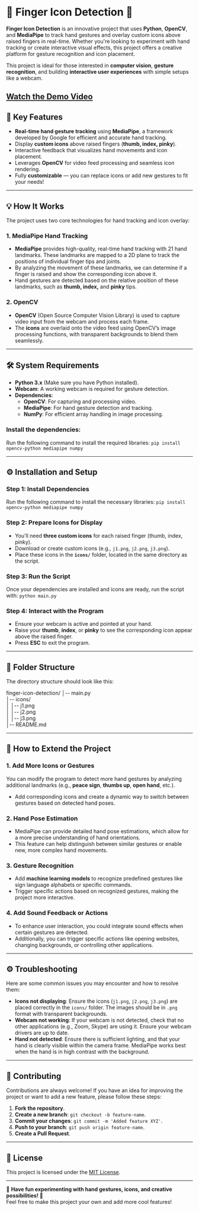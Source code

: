 # 🤖 Finger Icon Detection 🤟

**Finger Icon Detection** is an innovative project that uses **Python**, **OpenCV**, and **MediaPipe** to track hand gestures and overlay custom icons above raised fingers in real-time. Whether you're looking to experiment with hand tracking or create interactive visual effects, this project offers a creative platform for gesture recognition and icon placement.

This project is ideal for those interested in **computer vision**, **gesture recognition**, and building **interactive user experiences** with simple setups like a webcam.

[Watch the Demo Video](FingerIcon.mp4)
---

## 🎨 Key Features

- **Real-time hand gesture tracking** using **MediaPipe**, a framework developed by Google for efficient and accurate hand tracking.
- Display **custom icons** above raised fingers (**thumb, index, pinky**).
- Interactive feedback that visualizes hand movements and icon placement.
- Leverages **OpenCV** for video feed processing and seamless icon rendering.
- Fully **customizable** — you can replace icons or add new gestures to fit your needs!

---

## 💡 How It Works

The project uses two core technologies for hand tracking and icon overlay:

### 1. **MediaPipe Hand Tracking**
- **MediaPipe** provides high-quality, real-time hand tracking with 21 hand landmarks. These landmarks are mapped to a 2D plane to track the positions of individual finger tips and joints.
- By analyzing the movement of these landmarks, we can determine if a finger is raised and show the corresponding icon above it.
- Hand gestures are detected based on the relative position of these landmarks, such as **thumb, index,** and **pinky** tips.

### 2. **OpenCV**
- **OpenCV** (Open Source Computer Vision Library) is used to capture video input from the webcam and process each frame.
- The **icons** are overlaid onto the video feed using OpenCV’s image processing functions, with transparent backgrounds to blend them seamlessly.

---

## 🛠️ System Requirements

- **Python 3.x** (Make sure you have Python installed).
- **Webcam**: A working webcam is required for gesture detection.
- **Dependencies**:
  - **OpenCV**: For capturing and processing video.
  - **MediaPipe**: For hand gesture detection and tracking.
  - **NumPy**: For efficient array handling in image processing.

### Install the dependencies:
Run the following command to install the required libraries:
``pip install opencv-python mediapipe numpy``


---

## ⚙️ Installation and Setup

### Step 1: Install Dependencies

Run the following command to install the necessary libraries:
``pip install opencv-python mediapipe numpy``


### Step 2: Prepare Icons for Display

- You’ll need **three custom icons** for each raised finger (thumb, index, pinky).
- Download or create custom icons (e.g., `j1.png`, `j2.png`, `j3.png`).
- Place these icons in the **`icons/`** folder, located in the same directory as the script.

### Step 3: Run the Script

Once your dependencies are installed and icons are ready, run the script with:
``python main.py``

### Step 4: Interact with the Program

- Ensure your webcam is active and pointed at your hand.
- Raise your **thumb**, **index**, or **pinky** to see the corresponding icon appear above the raised finger.
- Press **ESC** to exit the program.

---

## 📂 Folder Structure
The directory structure should look like this:

finger-icon-detection/
│-- main.py       
│-- icons/        
│   │-- j1.png     
│   │-- j2.png     
│   │-- j3.png    
│-- README.md      

---

## 🎯 How to Extend the Project

### 1. Add More Icons or Gestures
You can modify the program to detect more hand gestures by analyzing additional landmarks (e.g., **peace sign**, **thumbs up**, **open hand**, etc.).
- Add corresponding icons and create a dynamic way to switch between gestures based on detected hand poses.

### 2. Hand Pose Estimation
- MediaPipe can provide detailed hand pose estimations, which allow for a more precise understanding of hand orientations.
- This feature can help distinguish between similar gestures or enable new, more complex hand movements.

### 3. Gesture Recognition
- Add **machine learning models** to recognize predefined gestures like sign language alphabets or specific commands.
- Trigger specific actions based on recognized gestures, making the project more interactive.

### 4. Add Sound Feedback or Actions
- To enhance user interaction, you could integrate sound effects when certain gestures are detected.
- Additionally, you can trigger specific actions like opening websites, changing backgrounds, or controlling other applications.

---

## ⚙️ Troubleshooting

Here are some common issues you may encounter and how to resolve them:

- **Icons not displaying**: Ensure the icons (`j1.png`, `j2.png`, `j3.png`) are placed correctly in the `icons/` folder. The images should be in `.png` format with transparent backgrounds.
- **Webcam not working**: If your webcam is not detected, check that no other applications (e.g., Zoom, Skype) are using it. Ensure your webcam drivers are up to date.
- **Hand not detected**: Ensure there is sufficient lighting, and that your hand is clearly visible within the camera frame. MediaPipe works best when the hand is in high contrast with the background.

---

## 🤝 Contributing

Contributions are always welcome! If you have an idea for improving the project or want to add a new feature, please follow these steps:

1. **Fork the repository**.
2. **Create a new branch**: `git checkout -b feature-name`.
3. **Commit your changes**: `git commit -m 'Added feature XYZ'`.
4. **Push to your branch**: `git push origin feature-name`.
5. **Create a Pull Request**.

---

## 📜 License

This project is licensed under the [MIT License](LICENSE).

---

🌟 **Have fun experimenting with hand gestures, icons, and creative possibilities! 🚀**  
Feel free to make this project your own and add more cool features!
